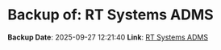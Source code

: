 # Backup of: RT Systems ADMS

**Backup Date**: 2025-09-27 12:21:40
**Link**: [RT Systems ADMS](https://przemienniki.net/export/adms.csv)

